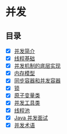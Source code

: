 # 并发

## 目录

* [x] [并发简介](并发简介.md)
* [x] [线程基础](线程基础.md)
* [x] [并发机制的底层实现](并发机制的底层实现.md)
* [x] [内存模型](内存模型.md)
* [x] [同步容器和并发容器](同步容器和并发容器.md)
* [x] [锁](锁.md)
* [x] [原子变量类](原子变量类.md)
* [x] [并发工具类](并发工具类.md)
* [x] [线程池](线程池.md)
* [x] [Java 并发面试](Java并发面试.md)
* [x] [并发术语](并发术语.md)
